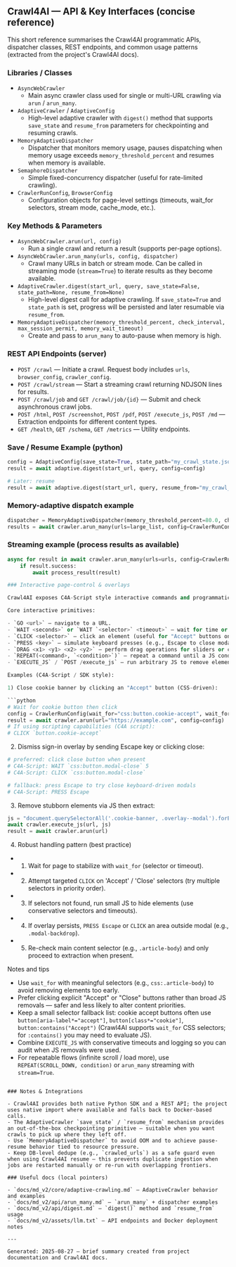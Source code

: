 ## Crawl4AI — API & Key Interfaces (concise reference)

This short reference summarises the Crawl4AI programmatic APIs, dispatcher classes, REST endpoints, and common usage patterns (extracted from the project's Crawl4AI docs).

### Libraries / Classes

- `AsyncWebCrawler`
  - Main async crawler class used for single or multi-URL crawling via `arun` / `arun_many`.
- `AdaptiveCrawler` / `AdaptiveConfig`
  - High-level adaptive crawler with `digest()` method that supports `save_state` and `resume_from` parameters for checkpointing and resuming crawls.
- `MemoryAdaptiveDispatcher`
  - Dispatcher that monitors memory usage, pauses dispatching when memory usage exceeds `memory_threshold_percent` and resumes when memory is available.
- `SemaphoreDispatcher`
  - Simple fixed-concurrency dispatcher (useful for rate-limited crawling).
- `CrawlerRunConfig`, `BrowserConfig`
  - Configuration objects for page-level settings (timeouts, wait_for selectors, stream mode, cache_mode, etc.).

### Key Methods & Parameters

- `AsyncWebCrawler.arun(url, config)`
  - Run a single crawl and return a result (supports per-page options).
- `AsyncWebCrawler.arun_many(urls, config, dispatcher)`
  - Crawl many URLs in batch or stream mode. Can be called in streaming mode (`stream=True`) to iterate results as they become available.
- `AdaptiveCrawler.digest(start_url, query, save_state=False, state_path=None, resume_from=None)`
  - High-level digest call for adaptive crawling. If `save_state=True` and `state_path` is set, progress will be persisted and later resumable via `resume_from`.
- `MemoryAdaptiveDispatcher(memory_threshold_percent, check_interval, max_session_permit, memory_wait_timeout)`
  - Create and pass to `arun_many` to auto-pause when memory is high.

### REST API Endpoints (server)

- `POST /crawl` — Initiate a crawl. Request body includes `urls`, `browser_config`, `crawler_config`.
- `POST /crawl/stream` — Start a streaming crawl returning NDJSON lines for results.
- `POST /crawl/job` and `GET /crawl/job/{id}` — Submit and check asynchronous crawl jobs.
- `POST /html`, `POST /screenshot`, `POST /pdf`, `POST /execute_js`, `POST /md` — Extraction endpoints for different content types.
- `GET /health`, `GET /schema`, `GET /metrics` — Utility endpoints.

### Save / Resume Example (python)

```python
config = AdaptiveConfig(save_state=True, state_path="my_crawl_state.json")
result = await adaptive.digest(start_url, query, config=config)

# Later: resume
result = await adaptive.digest(start_url, query, resume_from="my_crawl_state.json")
```

### Memory-adaptive dispatch example

```python
dispatcher = MemoryAdaptiveDispatcher(memory_threshold_percent=80.0, check_interval=1.0, max_session_permit=15)
results = await crawler.arun_many(urls=large_list, config=CrawlerRunConfig(stream=False), dispatcher=dispatcher)
```

### Streaming example (process results as available)

```python
async for result in await crawler.arun_many(urls=urls, config=CrawlerRunConfig(stream=True), dispatcher=dispatcher):
    if result.success:
        await process_result(result)

### Interactive page-control & overlays

Crawl4AI exposes C4A-Script style interactive commands and programmatic helpers to manipulate pages before extraction — useful for closing cookie consent dialogs, sign-in overlays, modal popups, cookie banners, and other interactive UI obstacles.

Core interactive primitives:

- `GO <url>` — navigate to a URL.
- `WAIT <seconds>` or `WAIT `<selector>` <timeout>` — wait for time or for a CSS selector to appear.
- `CLICK <selector>` — click an element (useful for "Accept" buttons on cookie popups).
- `PRESS <key>` — simulate keyboard presses (e.g., Escape to close modals).
- `DRAG <x1> <y1> <x2> <y2>` — perform drag operations for sliders or custom dismiss gestures.
- `REPEAT(<command>, `<condition>`)` — repeat a command until a JS condition is met (helpful for infinite-scroll or load-more flows).
- `EXECUTE_JS` / `POST /execute_js` — run arbitrary JS to remove elements or change page state.

Examples (C4A-Script / SDK style):

1) Close cookie banner by clicking an "Accept" button (CSS-driven):

```python
# Wait for cookie button then click
config = CrawlerRunConfig(wait_for="css:button.cookie-accept", wait_for_timeout=8000)
result = await crawler.arun(url="https://example.com", config=config)
# If using scripting capabilities (C4A script):
# CLICK `button.cookie-accept`
```

2) Dismiss sign-in overlay by sending Escape key or clicking close:

```python
# preferred: click close button when present
# C4A-Script: WAIT `css:button.modal-close` 5
# C4A-Script: CLICK `css:button.modal-close`

# fallback: press Escape to try close keyboard-driven modals
# C4A-Script: PRESS Escape
```

3) Remove stubborn elements via JS then extract:

```python
js = "document.querySelectorAll('.cookie-banner, .overlay--modal').forEach(e => e.remove())"
await crawler.execute_js(url, js)
result = await crawler.arun(url)
```

4) Robust handling pattern (best practice)

- 1) Wait for page to stabilize with `wait_for` (selector or timeout).
- 2) Attempt targeted `CLICK` on 'Accept' / 'Close' selectors (try multiple selectors in priority order).
- 3) If selectors not found, run small JS to hide elements (use conservative selectors and timeouts).
- 4) If overlay persists, `PRESS Escape` or `CLICK` an area outside modal (e.g., `.modal-backdrop`).
- 5) Re-check main content selector (e.g., `.article-body`) and only proceed to extraction when present.

Notes and tips

- Use `wait_for` with meaningful selectors (e.g., `css:.article-body`) to avoid removing elements too early.
- Prefer clicking explicit "Accept" or "Close" buttons rather than broad JS removals — safer and less likely to alter content priorities.
- Keep a small selector fallback list: cookie accept buttons often use `button[aria-label*="accept"]`, `button[class*="cookie"]`, `button:contains("Accept")` (Crawl4AI supports `wait_for` CSS selectors; for `:contains()` you may need to evaluate JS).
- Combine `EXECUTE_JS` with conservative timeouts and logging so you can audit when JS removals were used.
- For repeatable flows (infinite scroll / load more), use `REPEAT(SCROLL_DOWN, condition)` or `arun_many` streaming with `stream=True`.

```

### Notes & Integrations

- Crawl4AI provides both native Python SDK and a REST API; the project uses native import where available and falls back to Docker-based calls.
- The AdaptiveCrawler `save_state` / `resume_from` mechanism provides an out-of-the-box checkpointing primitive — suitable when you want crawls to pick up where they left off.
- Use `MemoryAdaptiveDispatcher` to avoid OOM and to achieve pause-resume behavior tied to resource pressure.
- Keep DB-level dedupe (e.g., `crawled_urls`) as a safe guard even when using Crawl4AI resume — this prevents duplicate ingestion when jobs are restarted manually or re-run with overlapping frontiers.

### Useful docs (local pointers)

- `docs/md_v2/core/adaptive-crawling.md` — AdaptiveCrawler behavior and examples
- `docs/md_v2/api/arun_many.md` — `arun_many` + dispatcher examples
- `docs/md_v2/api/digest.md` — `digest()` method and `resume_from` usage
- `docs/md_v2/assets/llm.txt` — API endpoints and Docker deployment notes

---

Generated: 2025-08-27 — brief summary created from project documentation and Crawl4AI docs.
